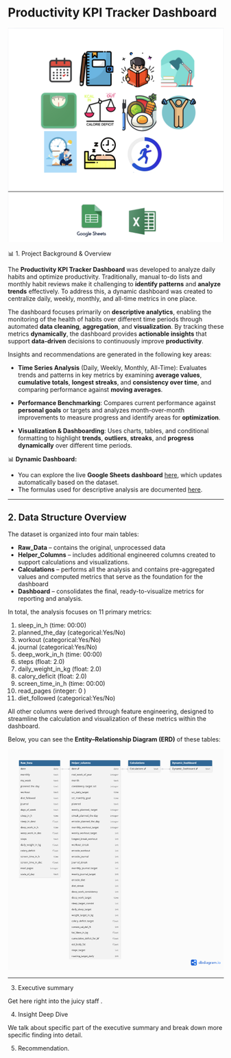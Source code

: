 # Productivity KPI Tracker Dashboard


<p align="center">
  <img src="/personalT.png" alt="Personal Productivity Dashboard" width="">
</p>


📊  1. Project Background & Overview

The **Productivity KPI Tracker Dashboard** was developed to analyze daily habits and optimize productivity. Traditionally, manual to-do lists and monthly habit reviews make it challenging to **identify patterns** and **analyze trends** effectively. To address this, a dynamic dashboard was created to centralize daily, weekly, monthly, and all-time metrics in one place.

The dashboard focuses primarily on **descriptive analytics**, enabling the monitoring of the health of habits over different time periods through automated **data cleaning**, **aggregation**, and **visualization**. By tracking these metrics **dynamically**, the dashboard provides **actionable insights** that support **data-driven** decisions to continuously improve **productivity**.


Insights and recommendations are generated in the following key areas:

* **Time Series Analysis** (Daily, Weekly, Monthly, All-Time): Evaluates trends and patterns in key metrics by examining **average values**, **cumulative totals**, **longest streaks**, and **consistency over time**, and comparing performance against **moving averages**.

* **Performance Benchmarking**: Compares current performance against **personal goals** or targets and analyzes month-over-month improvements to measure progress and identify areas for **optimization**.

* **Visualization & Dashboarding**: Uses charts, tables, and conditional formatting to highlight **trends**, **outliers**, **streaks**, and **progress dynamically** over different time periods.


📊 **Dynamic Dashboard:**  

- You can explore the live **Google Sheets dashboard** [here](https://docs.google.com/spreadsheets/d/1x-mhHTT8bQrLh7cjOE0KSys-MGb55SVAtPmmatN_ONQ/edit?gid=59886938#gid=59886938), which updates automatically based on the dataset.
- The formulas used for descriptive analysis are documented [here](https://docs.google.com/spreadsheets/d/1x-mhHTT8bQrLh7cjOE0KSys-MGb55SVAtPmmatN_ONQ/edit?gid=922938351#gid=922938351).

_________________________________________________________________________________

## 2. Data Structure Overview

The dataset is organized into four main tables:

- **Raw_Data** – contains the original, unprocessed data
- **Helper_Columns** – includes additional engineered columns created to support calculations and visualizations.
- **Calculations** – performs all the analysis and contains pre-aggregated values and computed metrics that serve as the foundation for the dashboard
- **Dashboard** – consolidates the final, ready-to-visualize metrics for reporting and analysis.

In total, the analysis focuses on 11 primary metrics:

1. sleep_in_h (time: 00:00)
2. planned_the_day (categorical:Yes/No)
3. workout (categorical:Yes/No)
4. journal (categorical:Yes/No)
5. deep_work_in_h (time: 00:00)
6. steps (float: 2.0)
7. daily_weight_in_kg (float: 2.0)
8. calory_deficit (float: 2.0) 
9. screen_time_in_h	(time: 00:00)
10. read_pages (integer: 0 ) 
11. diet_followed (categorical:Yes/No)

All other columns were derived through feature engineering, designed to streamline the calculation and visualization of these metrics within the dashboard.

Below, you can see the **Entity–Relationship Diagram (ERD)** of these tables:
<p align="center">
  <img src="/table_relationship.png" alt="Personal Productivity Dashboard" width="">
</p>

________________________________________________________________________________________________________________________

3. Executive summary 

Get here right into the juicy staff . 



4. Insight Deep Dive 

We talk about specific part of the executive summary and break down more specific finding into detail. 

5. Recommendation. 







